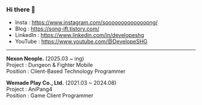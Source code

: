 ### Hi there 👋

<!--
**developeSHG/developeSHG** is a ✨ _special_ ✨ repository because its `README.md` (this file) appears on your GitHub profile.

Here are some ideas to get you started:

- 🔭 I’m currently working on ...
- 🌱 I’m currently learning ...
- 👯 I’m looking to collaborate on ...
- 🤔 I’m looking for help with ...
- 💬 Ask me about ...
- 📫 How to reach me: ...
- 😄 Pronouns: ...
- ⚡ Fun fact: ...
-->

- Insta : https://www.instagram.com/soooooooooooooong/
- Blog : https://song-ift.tistory.com/
- LinkedIn : https://www.linkedin.com/in/developeshg
- YouTube : https://www.youtube.com/@DevelopeSHG

<hr size="5">

**Nexon Neople.** (2025.03 ~ ing)
<br/>Project : Dungeon & Fighter Mobile
<br/>Position : Client-Based Technology Programmer

**Wemade Play Co., Ltd.** (2021.03 ~ 2024.08)
<br/>Project : AniPang4
<br/>Position : Game Client Programmer
